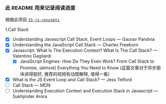 ### 此 README 用来记录阅读进度

根据此项目 [`33-js-concepts`](https://github.com/leonardomso/33-js-concepts)

1.Call Stack

- [x] Understanding Javascript Call Stack, Event Loops — Gaurav Pandvia
- [x] Understanding the JavaScript Call Stack — Charles Freeborn
- [x] Javascript: What Is The Execution Context? What Is The Call Stack? — Valentino Gagliardi
  - [x] JavaScript Engines: How Do They Even Work? From Call Stack to Promise, (almost) Everything You Need to Know (这篇文章对于异步那块讲得挺好, 推荐的视频有动图解释, 值得一看)
- [x] What is the JS Event Loop and Call Stack? — Jess Telford
- [ ] Call Stack — MDN
- [ ] Understanding Execution Context and Execution Stack in Javascript — Sukhjinder Arora